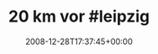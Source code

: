 ---
retweeted: false
source: <a href="http://twitter.com" rel="nofollow">Twitter Web Client</a>
entities:
  hashtags:
  - text: leipzig
    indices:
    - '10'
    - '18'
  symbols: []
  user_mentions: []
  urls: []
display_text_range:
- '0'
- '18'
favorite_count: '0'
id_str: '1082524313'
truncated: false
retweet_count: '0'
id: '1082524313'
created_at: Sun Dec 28 17:37:45 +0000 2008
favorited: false
full_text: '20 km vor #leipzig'
lang: de
tags:
- leipzig
- pesos:twitter
date: '2008-12-28T17:37:45+00:00'
src: https://twitter.com/bascht/status/1082524313
original_url: https://twitter.com/bascht/status/1082524313
type: twitter_tweet
text: '20 km vor #leipzig'
title: '20 km vor #leipzig'

---